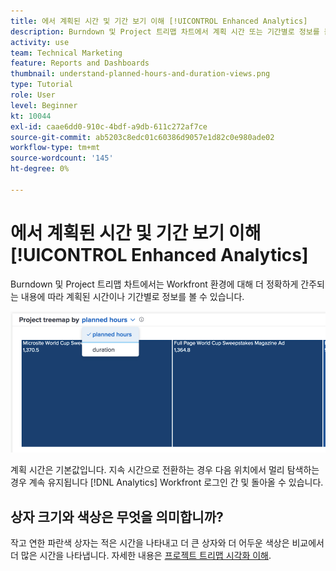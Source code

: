 ```yaml
---
title: 에서 계획된 시간 및 기간 보기 이해 [!UICONTROL Enhanced Analytics]
description: Burndown 및 Project 트리맵 차트에서 계획 시간 또는 기간별로 정보를 볼 수 있습니다.
activity: use
team: Technical Marketing
feature: Reports and Dashboards
thumbnail: understand-planned-hours-and-duration-views.png
type: Tutorial
role: User
level: Beginner
kt: 10044
exl-id: caae6dd0-910c-4bdf-a9db-611c272af7ce
source-git-commit: ab5203c8edc01c60386d9057e1d82c0e980ade02
workflow-type: tm+mt
source-wordcount: '145'
ht-degree: 0%

---
```


# 에서 계획된 시간 및 기간 보기 이해 [!UICONTROL Enhanced Analytics]

Burndown 및 Project 트리맵 차트에서는 Workfront 환경에 대해 더 정확하게 간주되는 내용에 따라 계획된 시간이나 기간별로 정보를 볼 수 있습니다.

![기간이 아닌 계획된 시간을 선택하는 이미지](assets/section-1-5.png)



계획 시간은 기본값입니다. 지속 시간으로 전환하는 경우 다음 위치에서 멀리 탐색하는 경우 계속 유지됩니다 [!DNL Analytics] Workfront 로그인 간 및 돌아올 수 있습니다.

## 상자 크기와 색상은 무엇을 의미합니까?

작고 연한 파란색 상자는 적은 시간을 나타내고 더 큰 상자와 더 어두운 색상은 비교에서 더 많은 시간을 나타냅니다. 자세한 내용은 [프로젝트 트리맵 시각화 이해](https://experienceleague.adobe.com/docs/workfront/using/reporting/enhanced-analytics/project-treemap-overview.html?lang=en).
